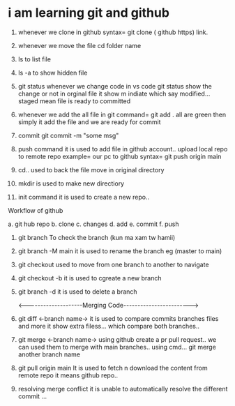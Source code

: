 
# i am  learning  git and github 
1. whenever we clone in github
    syntax= git clone ( github https) link.

2. whenever we move the file
    cd folder name

3. ls to list file
4. ls -a to show hidden file

5. git status
    whenever we change code in vs code git status show the change or not in orginal file
    it show m indiate which say modified...
    staged mean
    file is ready to committed

6. whenever we add the all file in git 
    command= git add .
    all are green then simply it add the file
    and we are ready for commit

7. commit
   git commit -m "some msg"

8. push command
    it is used to add file in github account..
    upload local repo to remote repo
    example= our pc to github
    syntax= git push origin main

9.  cd.. used to back the file move in original directory

10. mkdir is used to make new directiory

11. init command
     it is used to create a new repo..


Workflow of github

a. git hub repo
b. clone
c. changes
d. add
e. commit
f. push

  1. git branch
      To check the branch (kun ma xam tw hamii)

  2. git branch -M main 
      it is used to rename the branch
      eg (master to main)
  
  3. git checkout <branch name>
      used to move from one branch to another
      to navigate

  4. git checkout -b <new branch name>
      it is used to cgreate a new branch

  5. git branch -d <branch name>
       it is used to delete a branch


      <--------------------Merging Code------------------------>   

  1. git diff <-branch name->
      it is used to compare commits branches files and more
      it show extra filess... which compare both branches..

  2. git merge <-branch name->
       using github 
       create a pr pull request..
       we can used them to merge with main branches..
      using cmd...
      git merge another branch name
       
  3. git pull origin main
      It is used to fetch n download the content from remote repo it means github repo..

  4. resolving merge conflict
     it is unable to automatically resolve the different commit ...













